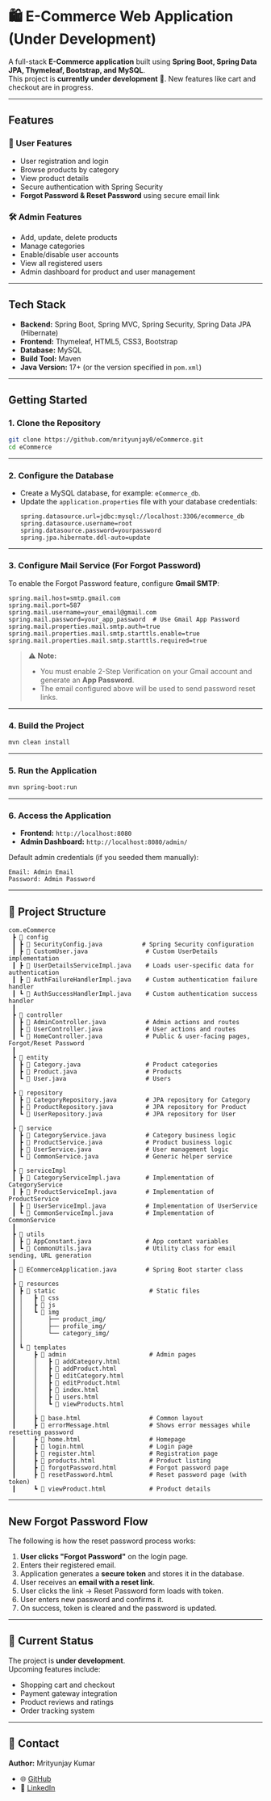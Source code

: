 
# 🛍️ E-Commerce Web Application (Under Development)

A full-stack **E-Commerce application** built using **Spring Boot, Spring Data JPA, Thymeleaf, Bootstrap, and MySQL**.  
This project is **currently under development** 🚧. New features like cart and checkout are in progress.

---

## **Features**

### 👥 User Features
- User registration and login
- Browse products by category
- View product details
- Secure authentication with Spring Security
- **Forgot Password & Reset Password** using secure email link

### 🛠️ Admin Features
- Add, update, delete products
- Manage categories
- Enable/disable user accounts
- View all registered users
- Admin dashboard for product and user management

---

## **Tech Stack**
- **Backend:** Spring Boot, Spring MVC, Spring Security, Spring Data JPA (Hibernate)
- **Frontend:** Thymeleaf, HTML5, CSS3, Bootstrap
- **Database:** MySQL
- **Build Tool:** Maven
- **Java Version:** 17+ (or the version specified in `pom.xml`)

---

## **Getting Started**

### 1. Clone the Repository
```bash
git clone https://github.com/mrityunjay0/eCommerce.git
cd eCommerce
```

---

### 2. Configure the Database
- Create a MySQL database, for example: `eCommerce_db`.
- Update the `application.properties` file with your database credentials:
  ```properties
  spring.datasource.url=jdbc:mysql://localhost:3306/ecommerce_db
  spring.datasource.username=root
  spring.datasource.password=yourpassword
  spring.jpa.hibernate.ddl-auto=update
  ```

---

### 3. Configure Mail Service (For Forgot Password)
To enable the Forgot Password feature, configure **Gmail SMTP**:

```properties
spring.mail.host=smtp.gmail.com
spring.mail.port=587
spring.mail.username=your_email@gmail.com
spring.mail.password=your_app_password  # Use Gmail App Password
spring.mail.properties.mail.smtp.auth=true
spring.mail.properties.mail.smtp.starttls.enable=true
spring.mail.properties.mail.smtp.starttls.required=true
```

> ⚠️ **Note:**
> - You must enable 2-Step Verification on your Gmail account and generate an **App Password**.
> - The email configured above will be used to send password reset links.

---

### 4. Build the Project
```bash
mvn clean install
```

---

### 5. Run the Application
```bash
mvn spring-boot:run
```

---

### 6. Access the Application
- **Frontend:** `http://localhost:8080`
- **Admin Dashboard:** `http://localhost:8080/admin/`

Default admin credentials (if you seeded them manually):
```
Email: Admin Email
Password: Admin Password
```

---

## 📂 Project Structure

```
com.eCommerce
 ┣ 📂 config
 ┃ ┣ 📄 SecurityConfig.java           # Spring Security configuration
 ┃ ┣ 📄 CustomUser.java                # Custom UserDetails implementation
 ┃ ┣ 📄 UserDetailsServiceImpl.java    # Loads user-specific data for authentication
 ┃ ┣ 📄 AuthFailureHandlerImpl.java    # Custom authentication failure handler
 ┃ ┗ 📄 AuthSuccessHandlerImpl.java    # Custom authentication success handler
 ┃
 ┣ 📂 controller
 ┃ ┣ 📄 AdminController.java           # Admin actions and routes
 ┃ ┣ 📄 UserController.java            # User actions and routes
 ┃ ┗ 📄 HomeController.java            # Public & user-facing pages, Forgot/Reset Password
 ┃
 ┣ 📂 entity
 ┃ ┣ 📄 Category.java                  # Product categories
 ┃ ┣ 📄 Product.java                   # Products
 ┃ ┗ 📄 User.java                      # Users
 ┃
 ┣ 📂 repository
 ┃ ┣ 📄 CategoryRepository.java        # JPA repository for Category
 ┃ ┣ 📄 ProductRepository.java         # JPA repository for Product
 ┃ ┗ 📄 UserRepository.java            # JPA repository for User
 ┃
 ┣ 📂 service
 ┃ ┣ 📄 CategoryService.java           # Category business logic
 ┃ ┣ 📄 ProductService.java            # Product business logic
 ┃ ┣ 📄 UserService.java               # User management logic
 ┃ ┗ 📄 CommonService.java             # Generic helper service
 ┃
 ┣ 📂 serviceImpl
 ┃ ┣ 📄 CategoryServiceImpl.java       # Implementation of CategoryService
 ┃ ┣ 📄 ProductServiceImpl.java        # Implementation of ProductService
 ┃ ┣ 📄 UserServiceImpl.java           # Implementation of UserService
 ┃ ┗ 📄 CommonServiceImpl.java         # Implementation of CommonService
 ┃
 ┣ 📂 utils
 ┃ ┣ 📄 AppConstant.java               # App contant variables
 ┃ ┗ 📄 CommonUtils.java               # Utility class for email sending, URL generation
 ┃
 ┣ 📄 ECommerceApplication.java        # Spring Boot starter class
 ┃
 ┣ 📂 resources
 ┃ ┣ 📂 static                          # Static files
 ┃ │   ┣ 📂 css
 ┃ │   ┣ 📂 js
 ┃ │   ┗ 📂 img
 ┃ │       ├── product_img/
 ┃ │       ├── profile_img/
 ┃ │       └── category_img/
 ┃ │
 ┃ ┗ 📂 templates
 ┃     ┣ 📂 admin                       # Admin pages
 ┃     │   ┣ 📄 addCategory.html
 ┃     │   ┣ 📄 addProduct.html
 ┃     │   ┣ 📄 editCategory.html
 ┃     │   ┣ 📄 editProduct.html
 ┃     │   ┣ 📄 index.html
 ┃     │   ┣ 📄 users.html
 ┃     │   ┗ 📄 viewProducts.html
 ┃     │
 ┃     ┣ 📄 base.html                   # Common layout
 ┃     ┣ 📄 errorMessage.html           # Shows error messages while resetting password
 ┃     ┣ 📄 home.html                   # Homepage
 ┃     ┣ 📄 login.html                  # Login page
 ┃     ┣ 📄 register.html               # Registration page
 ┃     ┣ 📄 products.html               # Product listing
 ┃     ┣ 📄 forgotPassword.html         # Forgot password page
 ┃     ┣ 📄 resetPassword.html          # Reset password page (with token)
 ┃     ┗ 📄 viewProduct.html            # Product details
```

---

## **New Forgot Password Flow**
The following is how the reset password process works:
1. **User clicks "Forgot Password"** on the login page.
2. Enters their registered email.
3. Application generates a **secure token** and stores it in the database.
4. User receives an **email with a reset link**.
5. User clicks the link → Reset Password form loads with token.
6. User enters new password and confirms it.
7. On success, token is cleared and the password is updated.

---

## 🚧 Current Status

The project is **under development**.  
Upcoming features include:
- Shopping cart and checkout
- Payment gateway integration
- Product reviews and ratings
- Order tracking system

---

## 📧 Contact
**Author:** Mrityunjay Kumar
- 🌐 [GitHub](https://github.com/mrityunjay0)
- 💼 [LinkedIn](https://www.linkedin.com/in/mrityunjay555/)  
